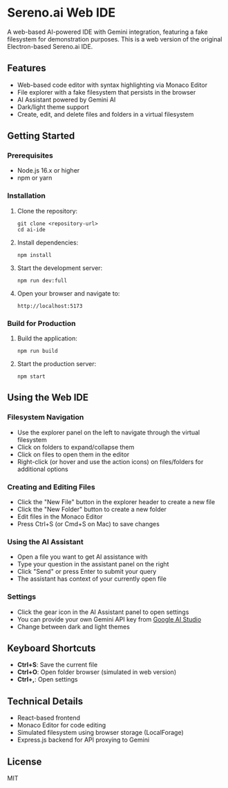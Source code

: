# Sereno.ai Web IDE

A web-based AI-powered IDE with Gemini integration, featuring a fake filesystem for demonstration purposes. This is a web version of the original Electron-based Sereno.ai IDE.

## Features

- Web-based code editor with syntax highlighting via Monaco Editor
- File explorer with a fake filesystem that persists in the browser
- AI Assistant powered by Gemini AI
- Dark/light theme support
- Create, edit, and delete files and folders in a virtual filesystem

## Getting Started

### Prerequisites

- Node.js 16.x or higher
- npm or yarn

### Installation

1. Clone the repository:
   ```
   git clone <repository-url>
   cd ai-ide
   ```

2. Install dependencies:
   ```
   npm install
   ```

3. Start the development server:
   ```
   npm run dev:full
   ```

4. Open your browser and navigate to:
   ```
   http://localhost:5173
   ```

### Build for Production

1. Build the application:
   ```
   npm run build
   ```

2. Start the production server:
   ```
   npm start
   ```

## Using the Web IDE

### Filesystem Navigation

- Use the explorer panel on the left to navigate through the virtual filesystem
- Click on folders to expand/collapse them
- Click on files to open them in the editor
- Right-click (or hover and use the action icons) on files/folders for additional options

### Creating and Editing Files

- Click the "New File" button in the explorer header to create a new file
- Click the "New Folder" button to create a new folder
- Edit files in the Monaco Editor
- Press Ctrl+S (or Cmd+S on Mac) to save changes

### Using the AI Assistant

- Open a file you want to get AI assistance with
- Type your question in the assistant panel on the right
- Click "Send" or press Enter to submit your query
- The assistant has context of your currently open file

### Settings

- Click the gear icon in the AI Assistant panel to open settings
- You can provide your own Gemini API key from [Google AI Studio](https://aistudio.google.com/app/apikey)
- Change between dark and light themes

## Keyboard Shortcuts

- **Ctrl+S**: Save the current file
- **Ctrl+O**: Open folder browser (simulated in web version)
- **Ctrl+,**: Open settings

## Technical Details

- React-based frontend
- Monaco Editor for code editing
- Simulated filesystem using browser storage (LocalForage)
- Express.js backend for API proxying to Gemini

## License

MIT

